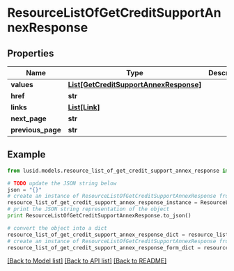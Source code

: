 # ResourceListOfGetCreditSupportAnnexResponse


## Properties
Name | Type | Description | Notes
------------ | ------------- | ------------- | -------------
**values** | [**List[GetCreditSupportAnnexResponse]**](GetCreditSupportAnnexResponse.md) |  | 
**href** | **str** |  | [optional] 
**links** | [**List[Link]**](Link.md) |  | [optional] 
**next_page** | **str** |  | [optional] 
**previous_page** | **str** |  | [optional] 

## Example

```python
from lusid.models.resource_list_of_get_credit_support_annex_response import ResourceListOfGetCreditSupportAnnexResponse

# TODO update the JSON string below
json = "{}"
# create an instance of ResourceListOfGetCreditSupportAnnexResponse from a JSON string
resource_list_of_get_credit_support_annex_response_instance = ResourceListOfGetCreditSupportAnnexResponse.from_json(json)
# print the JSON string representation of the object
print ResourceListOfGetCreditSupportAnnexResponse.to_json()

# convert the object into a dict
resource_list_of_get_credit_support_annex_response_dict = resource_list_of_get_credit_support_annex_response_instance.to_dict()
# create an instance of ResourceListOfGetCreditSupportAnnexResponse from a dict
resource_list_of_get_credit_support_annex_response_form_dict = resource_list_of_get_credit_support_annex_response.from_dict(resource_list_of_get_credit_support_annex_response_dict)
```
[[Back to Model list]](../README.md#documentation-for-models) [[Back to API list]](../README.md#documentation-for-api-endpoints) [[Back to README]](../README.md)


